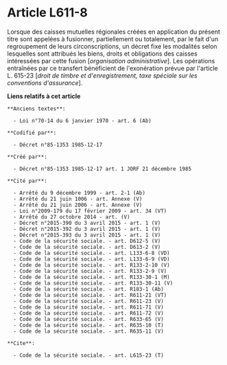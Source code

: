 # Article L611-8

Lorsque des caisses mutuelles régionales créées en application du présent titre sont appelées à fusionner, partiellement ou
totalement, par le fait d'un regroupement de leurs circonscriptions, un décret fixe les modalités selon lesquelles sont
attribués les biens, droits et obligations des caisses intéressées par cette fusion [*organisation administrative*]. Les
opérations entraînées par ce transfert bénéficient de l'exonération prévue par l'article L. 615-23 [*droit de timbre et
d'enregistrement, taxe spéciale sur les conventions d'assurance*].

**Liens relatifs à cet article**

	**Anciens textes**:

	  - Loi n°70-14 du 6 janvier 1970 - art. 6 (Ab)

	**Codifié par**:

	  - Décret n°85-1353 1985-12-17

	**Créé par**:

	  - Décret n°85-1353 1985-12-17 art. 1 JORF 21 décembre 1985

	**Cité par**:

	  - Arrêté du 9 décembre 1999 - art. 2-1 (Ab)
	  - Arrêté du 21 juin 1006 - art. Annexe (V)
	  - Arrêté du 21 juin 2006 - art. Annexe (V)
	  - Loi n°2009-179 du 17 février 2009 - art. 34 (VT)
	  - Arrêté du 27 octobre 2014 - art. (V)
	  - Décret n°2015-390 du 3 avril 2015 - art. 1 (V)
	  - Décret n°2015-392 du 3 avril 2015 - art. 1 (V)
	  - Décret n°2015-393 du 3 avril 2015 - art. 1 (V)
	  - Code de la sécurité sociale. - art. D612-5 (V)
	  - Code de la sécurité sociale. - art. D613-2 (V)
	  - Code de la sécurité sociale. - art. L133-6-8 (VD)
	  - Code de la sécurité sociale. - art. L133-6-9 (VD)
	  - Code de la sécurité sociale. - art. R133-2-10 (V)
	  - Code de la sécurité sociale. - art. R133-2-9 (V)
	  - Code de la sécurité sociale. - art. R133-30-1 (M)
	  - Code de la sécurité sociale. - art. R133-30-11 (V)
	  - Code de la sécurité sociale. - art. R183-1 (Ab)
	  - Code de la sécurité sociale. - art. R611-21 (VT)
	  - Code de la sécurité sociale. - art. R611-23 (V)
	  - Code de la sécurité sociale. - art. R611-71 (V)
	  - Code de la sécurité sociale. - art. R611-72 (V)
	  - Code de la sécurité sociale. - art. R633-65 (V)
	  - Code de la sécurité sociale. - art. R635-10 (T)
	  - Code de la sécurité sociale. - art. R635-11 (V)

	**Cite**:

	  - Code de la sécurité sociale. - art. L615-23 (T)
